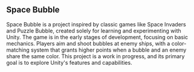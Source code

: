**Space Bubble**
---
Space Bubble is a project inspired by classic games like Space Invaders and Puzzle Bubble, created solely for learning and experimenting with Unity. 
The game is in the early stages of development, focusing on basic mechanics. 
Players aim and shoot bubbles at enemy ships, with a color-matching system that grants higher points when a bubble and an enemy share the same color. 
This project is a work in progress, and its primary goal is to explore Unity's features and capabilities.

